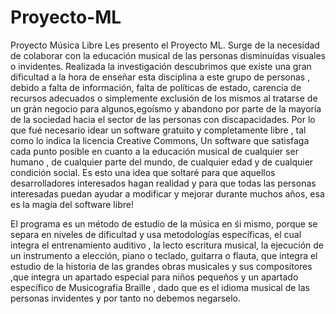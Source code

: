 # Proyecto-ML
Proyecto Música Libre
 Les presento el Proyecto ML. Surge de la necesidad de colaborar con la educación musical de las personas disminuídas visuales o invidentes.
Realizada la investigación descubrimos que  existe una gran dificultad a la hora de enseñar esta disciplina a este grupo de personas , debido a falta de información, falta de políticas de estado, carencia de recursos adecuados o simplemente exclusión de los mismos al tratarse de un grán negocio para algunos,egoísmo y abandono por parte de la mayoría de la sociedad hacia el sector de las personas con discapacidades.
Por lo que  fué necesario idear  un software gratuito y completamente libre , tal como lo indica la licencia Creative Commons, Un software que satisfaga cada punto posible en cuanto a la educación musical de cualquier ser humano , de cualquier parte del mundo, de cualquier edad y de cualquier condición social.
Es esto una idea que soltaré para que aquellos desarrolladores interesados hagan realidad y para que todas las personas interesadas puedan ayudar a modificar y mejorar durante muchos años, esa es la magia del software libre!

El programa es un método de estudio de la música en śi mismo, porque se separa en niveles de dificultad y usa metodologías específicas, el cual integra el entrenamiento auditivo  , la lecto escritura musical, la ejecución de un instrumento a elección, piano o teclado, guitarra o flauta, que integra el estudio de la historia de las grandes obras musicales y sus compositores ,que integra un apartado especial para niños  pequeños  y un apartado específico de Musicografía Braille , dado que es el idioma musical de las personas invidentes y por tanto no debemos negarselo.
